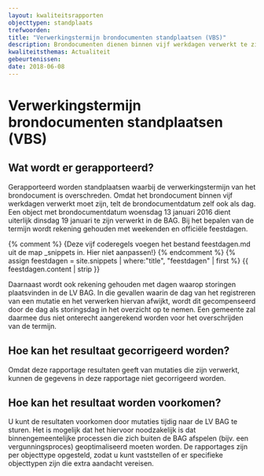 ```yaml
---
layout: kwaliteitsrapporten
objecttypen: standplaats
trefwoorden:
title: "Verwerkingstermijn brondocumenten standplaatsen (VBS)"
description: Brondocumenten dienen binnen vijf werkdagen verwerkt te zijn. Deze rapportage toont standplaatsen waarbij de verwerkingstermijn van het brondocument is overschreden.
kwaliteitsthemas: Actualiteit
gebeurtenissen:
date: 2018-06-08
---
```


# Verwerkingstermijn brondocumenten standplaatsen (VBS)

## Wat wordt er gerapporteerd?

Gerapporteerd worden standplaatsen waarbij de verwerkingstermijn van het brondocument is overschreden. Omdat het brondocument binnen vijf werkdagen verwerkt moet zijn, telt de brondocumentdatum zelf ook als dag. Een object met brondocumentdatum woensdag 13 januari 2016 dient uiterlijk dinsdag 19 januari te zijn verwerkt in de BAG. Bij het bepalen van de termijn wordt rekening gehouden met weekenden en officiële feestdagen.

{% comment %}
{Deze vijf coderegels voegen het bestand feestdagen.md uit de map _snippets in. Hier niet aanpassen!}
{% endcomment %}
{% assign feestdagen = site.snippets | where:"title", "feestdagen" | first %}
{{ feestdagen.content | strip }}

Daarnaast wordt ook rekening gehouden met dagen waarop storingen plaatsvinden in de LV BAG. In die gevallen waarin de dag van het registreren van een mutatie en het verwerken hiervan afwijkt, wordt dit gecompenseerd door de dag als storingsdag in het overzicht op te nemen. Een gemeente zal daarmee dus niet onterecht aangerekend worden voor het overschrijden van de termijn.

## Hoe kan het resultaat gecorrigeerd worden?

Omdat deze rapportage resultaten geeft van mutaties die zijn verwerkt, kunnen de gegevens in deze rapportage niet gecorrigeerd worden.

## Hoe kan het resultaat worden voorkomen?

U kunt de resultaten voorkomen door mutaties tijdig naar de LV BAG te sturen. Het is mogelijk dat het hiervoor noodzakelijk is dat binnengemeentelijke processen die zich buiten de BAG afspelen (bijv. een vergunningsproces) geoptimaliseerd moeten worden. De rapportages zijn per objecttype opgesteld, zodat u kunt vaststellen of er specifieke objecttypen zijn die extra aandacht vereisen.
